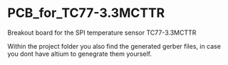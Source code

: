 # PCB_for_TC77-3.3MCTTR
Breakout board for the SPI temperature sensor TC77-3.3MCTTR

Within the project folder you also find the generated gerber files, in case you dont have altium to genegrate them yourself.
